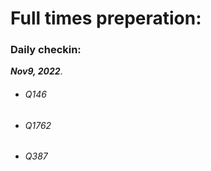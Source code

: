 # Full times preperation: 

### Daily checkin:  

***Nov9, 2022***.
 - ###### Q146 
 - ###### Q1762
 - ###### Q387 
